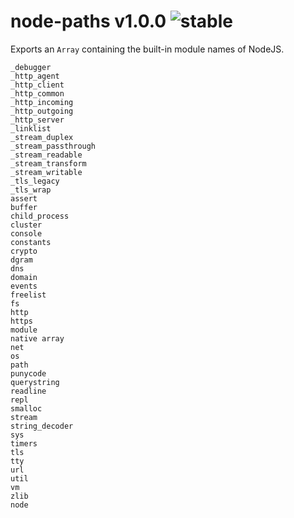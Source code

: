 
# node-paths v1.0.0 ![stable](https://img.shields.io/badge/stability-stable-4EBA0F.svg?style=flat)

Exports an `Array` containing the built-in module names of NodeJS.

```
_debugger
_http_agent
_http_client
_http_common
_http_incoming
_http_outgoing
_http_server
_linklist
_stream_duplex
_stream_passthrough
_stream_readable
_stream_transform
_stream_writable
_tls_legacy
_tls_wrap
assert
buffer
child_process
cluster
console
constants
crypto
dgram
dns
domain
events
freelist
fs
http
https
module
native array
net
os
path
punycode
querystring
readline
repl
smalloc
stream
string_decoder
sys
timers
tls
tty
url
util
vm
zlib
node
```
